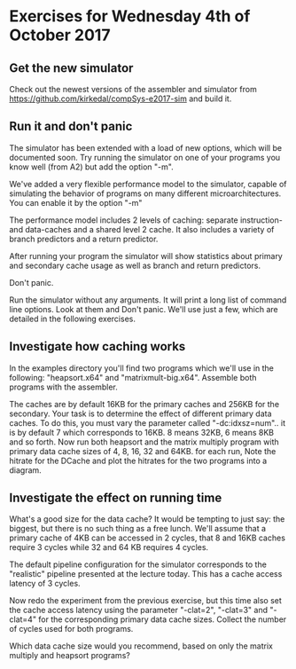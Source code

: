 # Exercises for Wednesday 4th of October 2017

## Get the new simulator

Check out the newest versions of the assembler and simulator
from https://github.com/kirkedal/compSys-e2017-sim and build it.

## Run it and don't panic

The simulator has been extended with a load of new options, which
will be documented soon. Try running the simulator on one of your
programs you know well (from A2) but add the option "-m".

We've added a very flexible performance model to the simulator, capable
of simulating the behavior of programs on many different microarchitectures.
You can enable it by the option "-m"

The performance model includes 2 levels of caching: separate instruction-
and data-caches and a shared level 2 cache. It also includes a variety
of branch predictors and a return predictor.

After running your program the simulator will show statistics about primary
and secondary cache usage as well as branch and return predictors.

Don't panic.

Run the simulator without any arguments. It will print a long list
of command line options. Look at them and Don't panic. We'll use just
a few, which are detailed in the following exercises.

## Investigate how caching works

In the examples directory you'll find two programs which we'll use in the following:
"heapsort.x64" and "matrixmult-big.x64". Assemble both programs with the assembler.

The caches are by default 16KB for the primary caches and 256KB for the secondary.
Your task is to determine the effect of different primary data caches. To do this,
you must vary the parameter called "-dc:idxsz=num".. it is by default 7 which corresponds
to 16KB. 8 means 32KB, 6 means 8KB and so forth. Now run both heapsort and the matrix
multiply program with primary data cache sizes of 4, 8, 16, 32 and 64KB. for each run,
Note the hitrate for the DCache and plot the hitrates for the two programs into a
diagram.

## Investigate the effect on running time

What's a good size for the data cache? It would be tempting to just say: the biggest,
but there is no such thing as a free lunch. We'll assume that a primary cache of 4KB
can be accessed in 2 cycles, that 8 and 16KB caches require 3 cycles while 32 and 64
KB requires 4 cycles.

The default pipeline configuration for the simulator corresponds to the "realistic"
pipeline presented at the lecture today. This has a cache access latency of 3 cycles.

Now redo the experiment from the previous exercise, but this time also set the cache
access latency using the parameter "-clat=2", "-clat=3" and "-clat=4" for the corresponding
primary data cache sizes. Collect the number of cycles used for both programs.

Which data cache size would you recommend, based on only the matrix multiply and heapsort
programs?

